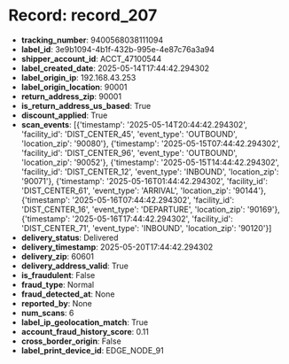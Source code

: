 # Record: record_207

- **tracking_number**: 9400568038111094
- **label_id**: 3e9b1094-4b1f-432b-995e-4e87c76a3a94
- **shipper_account_id**: ACCT_47100544
- **label_created_date**: 2025-05-14T17:44:42.294302
- **label_origin_ip**: 192.168.43.253
- **label_origin_location**: 90001
- **return_address_zip**: 90001
- **is_return_address_us_based**: True
- **discount_applied**: True
- **scan_events**: [{'timestamp': '2025-05-14T20:44:42.294302', 'facility_id': 'DIST_CENTER_45', 'event_type': 'OUTBOUND', 'location_zip': '90080'}, {'timestamp': '2025-05-15T07:44:42.294302', 'facility_id': 'DIST_CENTER_96', 'event_type': 'OUTBOUND', 'location_zip': '90052'}, {'timestamp': '2025-05-15T14:44:42.294302', 'facility_id': 'DIST_CENTER_12', 'event_type': 'INBOUND', 'location_zip': '90071'}, {'timestamp': '2025-05-16T01:44:42.294302', 'facility_id': 'DIST_CENTER_61', 'event_type': 'ARRIVAL', 'location_zip': '90144'}, {'timestamp': '2025-05-16T07:44:42.294302', 'facility_id': 'DIST_CENTER_16', 'event_type': 'DEPARTURE', 'location_zip': '90169'}, {'timestamp': '2025-05-16T17:44:42.294302', 'facility_id': 'DIST_CENTER_71', 'event_type': 'INBOUND', 'location_zip': '90120'}]
- **delivery_status**: Delivered
- **delivery_timestamp**: 2025-05-20T17:44:42.294302
- **delivery_zip**: 60601
- **delivery_address_valid**: True
- **is_fraudulent**: False
- **fraud_type**: Normal
- **fraud_detected_at**: None
- **reported_by**: None
- **num_scans**: 6
- **label_ip_geolocation_match**: True
- **account_fraud_history_score**: 0.11
- **cross_border_origin**: False
- **label_print_device_id**: EDGE_NODE_91